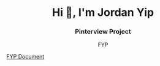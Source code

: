 <h1 align="center">Hi 👋, I'm Jordan Yip</h1>
<h3 align="center">Pinterview Project</h3>
<p align="center"><a herf="">FYP</a></p>
<p><a href="https://github.com/zeroyip175/PinterviewOtter/files/12670997/FYP_report_29.April_YIPSZEWO_20037360S.pdf">FYP Document</a></p>

